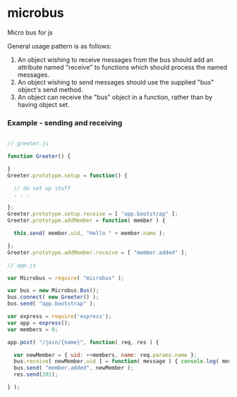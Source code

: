 microbus
========

Micro bus for js

General usage pattern is as follows:

1. An object wishing to receive messages from the bus should add an attribute named "receive" to functions which should process the named messages.
2. An object wishing to send messages should use the supplied "bus" object's send method.
3. An object can receive the "bus" object in a function, rather than by having object set.

### Example - sending and receiving

````javascript

// greeter.js

function Greeter() {

}
Greeter.prototype.setup = function() {

  // do set up stuff
  . . .

};
Greeter.prototype.setup.receive = [ "app.bootstrap" ];
Greeter.prototype.addMember = function( member ) {

  this.send( member.uid, "Hello " + member.name );

};
Greeter.prototype.addMember.receive = [ "member.added" ];

// app.js

var Microbus = require( "microbus" );

var bus = new Microbus.Bus();
bus.connect( new Greeter() );
bus.send( "app.bootstrap" );

var express = require('express');
var app = express();
var members = 0;

app.post( "/join/{name}", function( req, res ) {

  var newMember = { uid: ++members, name: req.params.name };
  bus.receive[ newMember.uid ] = function( message ) { console.log( message ); };
  bus.send( "member.added", newMember );
  res.send(201);

} );
````
